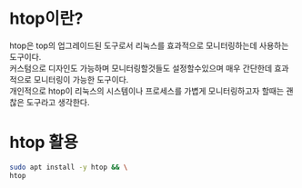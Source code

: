 # htop이란?
htop은 top의 업그레이드된 도구로서 리눅스를 효과적으로 모니터링하는데 사용하는 도구이다.  
커스텀으로 디자인도 가능하며 모니터링할것들도 설정할수있으며 매우 간단한데 효과적으로 모니터링이 가능한 도구이다.  
개인적으로 htop이 리눅스의 시스템이나 프로세스를 가볍게 모니터링하고자 할때는 괜찮은 도구라고 생각한다.  

# htop 활용
``` bash
sudo apt install -y htop && \
htop
```